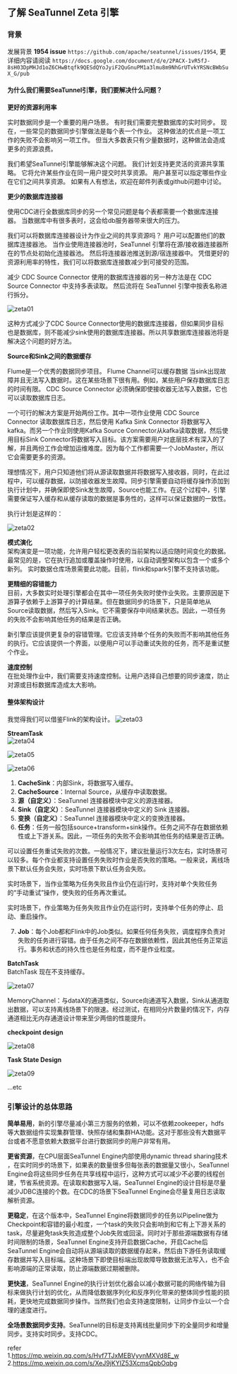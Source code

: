 ## 了解 SeaTunnel Zeta 引擎

### 背景 
发展背景 **1954 issue** `https://github.com/apache/seatunnel/issues/1954`, 更详细内容请阅读 `https://docs.google.com/document/d/e/2PACX-1vR5fJ-8sH03DpMHJd1oZ6CHwBtqfk9QESdQYoJyiF2QuGnuPM1a3lmu8m9NhGrUTvkYRSNcBWbSuX_G/pub` 

#### 为什么我们需要SeaTunnel引擎，我们要解决什么问题？  

**更好的资源利用率**       

实时数据同步是一个重要的用户场景。 有时我们需要完整数据库的实时同步。 现在，一些常见的数据同步引擎做法是每个表一个作业。 这种做法的优点是一项工作的失败不会影响另一项工作。 但当大多数表只有少量数据时，这种做法会造成更多的资源浪费。  

我们希望SeaTunnel引擎能够解决这个问题。 我们计划支持更灵活的资源共享策略。 它将允许某些作业在同一用户提交时共享资源。 用户甚至可以指定哪些作业在它们之间共享资源。 如果有人有想法，欢迎在邮件列表或github问题中讨论。   

**更少的数据库连接器**   

使用CDC进行全数据库同步的另一个常见问题是每个表都需要一个数据库连接器。 当数据库中有很多表时，这会给db服务器带来很大的压力。    

我们可以将数据库连接器设计为作业之间的共享资源吗？ 用户可以配置他们的数据库连接器池。 当作业使用连接器池时，SeaTunnel 引擎将在源/接收器连接器所在的节点处初始化连接器池。 然后将连接器池推送到源/宿连接器中。 凭借更好的资源利用率的特性，我们可以将数据库连接数减少到可接受的范围。    

减少 CDC Source Connector 使用的数据库连接器的另一种方法是在 CDC Source Connector 中支持多表读取。 然后流将在 SeaTunnel 引擎中按表名称进行拆分。    

![zeta01](images/zeta01.png)    

这种方式减少了CDC Source Connector使用的数据库连接器，但如果同步目标也是数据库，则不能减少sink使用的数据库连接器。所以共享数据库连接器池将是解决这个问题的好方法。      

**Source和Sink之间的数据缓存**  

Flume是一个优秀的数据同步项目。 Flume Channel可以缓存数据 当sink出现故障并且无法写入数据时。这在某些场景下很有用。例如，某些用户保存数据库日志的时间有限。 CDC Source Connector 必须确保即使接收器无法写入数据，它也可以读取数据库日志。    

一个可行的解决方案是开始两份工作。其中一项作业使用 CDC Source Connector 读取数据库日志，然后使用 Kafka Sink Connector 将数据写入 kafka。而另一个作业则使用Kafka Source Connector从kafka读取数据，然后使用目标Sink Connector将数据写入目标。该方案需要用户对底层技术有深入的了解，并且两份工作会增加运维难度。因为每个工作都需要一个JobMaster，所以它会需要更多的资源。      

理想情况下，用户只知道他们将从源读取数据并将数据写入接收器，同时，在此过程中，可以缓存数据，以防接收器发生故障。同步引擎需要自动将缓存操作添加到执行计划中，并确保即使Sink发生故障，Source也能工作。在这个过程中，引擎需要保证写入缓存和从缓存读取的数据是事务性的，这样可以保证数据的一致性。      

执行计划是这样的：  

![zeta02](images/zeta02.png)  


**模式演化**    
架构演变是一项功能，允许用户轻松更改表的当前架构以适应随时间变化的数据。最常见的是，它在执行追加或覆盖操作时使用，以自动调整架构以包含一个或多个新列。
实时数据仓库场景需要此功能。目前，flink和spark引擎不支持该功能。    

**更精细的容错能力**       
目前，大多数实时处理引擎都会在其中一项任务失败时使作业失败。主要原因是下游算子依赖于上游算子的计算结果。但在数据同步的场景下，只是简单地从Source读取数据，然后写入Sink。它不需要保存中间结果状态。因此，一项任务的失败不会影响其他任务的结果是否正确。  

新引擎应该提供更复杂的容错管理。它应该支持单个任务的失败而不影响其他任务的执行。它应该提供一个界面，以便用户可以手动重试失败的任务，而不是重试整个作业。    

**速度控制**    
在批处理作业中，我们需要支持速度控制。让用户选择自己想要的同步速度，防止对源或目标数据库造成太大影响。  

#### 整体架构设计   
我觉得我们可以借鉴Flink的架构设计。 
![zeta03](images/zeta03.png)    

**StreamTask**  
![zeta04](images/zeta04.png)  

![zeta05](images/zeta05.png)     

![zeta06](images/zeta06.png)    

1. **CacheSink**：内部Sink，将数据写入缓存。    
2. **CacheSource**：Internal Source，从缓存中读取数据。 
3. **源（自定义）**：SeaTunnel 连接器模块中定义的源连接器。 
4. **Sink（自定义）**：SeaTunnel 连接器模块中定义的 Sink 连接器。   
5. **变换（自定义）**：SeaTunnel 连接器模块中定义的变换连接器。 
6. **任务**：任务一般包括source+transform+sink操作。任务之间不存在数据依赖性或上下游关系。因此，一项任务的失败不会影响其他任务的结果是否正确。  

可以设置任务重试失败的次数。一般情况下，建议批量运行3次左右，实时场景可以较多。每个作业都支持设置任务失败时作业是否失败的策略。一般来说，离线场景下默认任务会失败，实时场景下默认任务会失败。   

实时场景下，当作业策略为任务失败且作业仍在运行时，支持对单个失败任务的“手动重试”操作，使失败的任务再次重试。    

实时场景下，作业策略为任务失败且作业仍在运行时，支持单个任务的停止、启动、重启操作。    

7. **Job**：每个Job都和Flink中的Job类似。如果任何任务失败，调度程序负责对失败的任务进行容错。由于任务之间不存在数据依赖性，因此其他任务正常运行。事务和状态的持久性也是任务粒度，而不是作业粒度。   

**BatchTask**   
BatchTask 现在不支持缓存。  

![zeta07](images/zeta07.png)   

MemoryChannel：与dataX的通道类似，Source向通道写入数据，Sink从通道取出数据，可以支持离线场景下的限速。经过测试，在相同分片数量的情况下，内存通道相比无内存通道设计带来至少两倍的性能提升。  


**checkpoint design**   

![zeta08](images/zeta08.png)    

**Task State Design**   

![zeta09](images/zeta09.png)    

...etc      


### 引擎设计的总体思路  

**简单易用**，新的引擎尽量减小第三方服务的依赖，可以不依赖zookeeper，hdfs等大数据组件实现集群管理、快照存储和集群HA功能。这对于那些没有大数据平台或者不愿意依赖大数据平台进行数据同步的用户非常有用。   

**更省资源**，在CPU层面SeaTunnel Engine内部使用dynamic thread sharing技术 ，在实时同步的场景下，如果表的数量很多但每张表的数据量又很小，SeaTunnel Engine会将这些同步任务在共享线程中运行，这种方式可以减少不必要的线程创建，节省系统资源。在读取和数据写入端，SeaTunnel Engine的设计目标是尽量减少JDBC连接的个数。在CDC的场景下SeaTunnel Engine会尽量复用日志读取解析资源。 

**更稳定**，在这个版本中，SeaTunnel Engine将数据同步的任务以Pipeline做为Checkpoint和容错的最小粒度，一个task的失败只会影响到和它有上下游关系的task，尽量避免task失败造成整个Job失败或回滚。同时对于那些源端数据有存储时间限制的场景，SeaTunnel Engine支持开启数据Cache，开启Cache后SeaTunnel Engine会自动将从源端读取的数据缓存起来，然后由下游任务读取缓存数据并写入目标端。这种场景下即使目标端出现故障导致数据无法写入，也不会影响源端的正常读取，防止源端数据过期被删除。   

**更快速**，SeaTunnel Engine的执行计划优化器会以减小数据可能的网络传输为目标来做执行计划的优化，从而降低数据序列化和反序列化带来的整体同步性能的损耗，更快地完成数据同步操作。当然我们也会支持速度限制，让同步作业以一个合理的速度进行。    

**全场景数据同步支持**。SeaTunnel的目标是支持离线批量同步下的全量同步和增量同步。支持实时同步。支持CDC。    



refer   
1.https://mp.weixin.qq.com/s/Hvf7TJxMEBVyvnMXVd8E_w 
2.https://mp.weixin.qq.com/s/XeJ9jKYIZ53XcmsQpbOqbg 